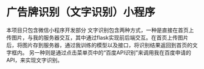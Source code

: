 # 广告牌识别（文字识别）小程序
本项目只包含微信小程序开发部分
文字识别包含两种方式，一种是直接在首页上传图片，与我的服务器交互，其中通过flask实现前后端交互。在首页上传图片后，将图片存到服务器，通过我训练的模型以及接口，将识别结果返回到首页的文字框内。
另一种则是通过点击菜单页中的“百度API识别”来调用我在百度申请的API，来实现文字识别。
